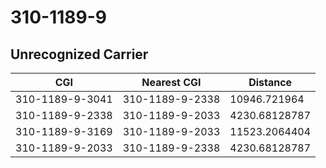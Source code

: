 # 310-1189-9
## Unrecognized Carrier


| CGI | Nearest CGI | Distance |
|-----|-------------|----------|
| 310-1189-9-3041 | 310-1189-9-2338 | 10946.721964 |
| 310-1189-9-2338 | 310-1189-9-2033 | 4230.68128787 |
| 310-1189-9-3169 | 310-1189-9-2033 | 11523.2064404 |
| 310-1189-9-2033 | 310-1189-9-2338 | 4230.68128787 |

